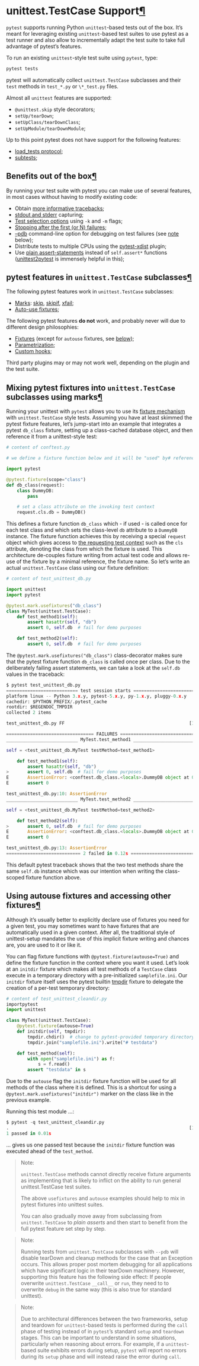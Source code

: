 # unittest.TestCase Support[¶](https://docs.pytest.org/en/latest/unittest.html#unittest-testcase-support "Permalink to this headline")

`pytest` supports running Python `unittest`-based tests out of the box. It’s meant for leveraging existing
`unittest`-based test suites to use pytest as a test runner and also allow to incrementally adapt the test suite to take
full advantage of pytest’s features.

To run an existing `unittest`-style test suite using `pytest`, type:

```python
pytest tests
```

pytest will automatically collect `unittest.TestCase` subclasses and their `test` methods in `test_*.py` or `\*_test.py`
files.

Almost all `unittest` features are supported:

- `@unittest.skip` style decorators;
- `setUp/tearDown`;
- `setUpClass/tearDownClass`;
- `setUpModule/tearDownModule`;

Up to this point pytest does not have support for the following features:

- [load_tests protocol](https://docs.python.org/3/library/unittest.html#load-tests-protocol);
- [subtests](https://docs.python.org/3/library/unittest.html#distinguishing-test-iterations-using-subtests);

## Benefits out of the box[¶](https://docs.pytest.org/en/latest/unittest.html#benefits-out-of-the-box "Permalink to this headline")

By running your test suite with pytest you can make use of several features, in most cases without having to modify
existing code:

- Obtain [more informative tracebacks](https://docs.pytest.org/en/latest/example/reportingdemo.html#tbreportdemo);
- [stdout and stderr](https://docs.pytest.org/en/latest/capture.html#captures) capturing;
- [Test selection options](https://docs.pytest.org/en/latest/usage.html#select-tests) using `-k` and `-m` flags;
- [Stopping after the first (or N) failures](https://docs.pytest.org/en/latest/usage.html#maxfail);
- [–pdb](https://docs.pytest.org/en/latest/usage.html#pdb-option) command-line option for debugging on test failures
  (see [note](https://docs.pytest.org/en/latest/unittest.html#pdb-unittest-note) below);
- Distribute tests to multiple CPUs using the [pytest-xdist](https://pypi.org/project/pytest-xdist/) plugin;
- Use [plain assert-statements](https://docs.pytest.org/en/latest/assert.html#assert) instead of `self.assert*`
  functions ([unittest2pytest](https://pypi.org/project/unittest2pytest/) is immensely helpful in this);

## pytest features in `unittest.TestCase` subclasses[¶](https://docs.pytest.org/en/latest/unittest.html#pytest-features-in-unittest-testcase-subclasses "Permalink to this headline")

The following pytest features work in `unittest.TestCase` subclasses:

- [Marks](https://docs.pytest.org/en/latest/mark.html#mark):
  [skip](https://docs.pytest.org/en/latest/skipping.html#skip),
  [skipif](https://docs.pytest.org/en/latest/skipping.html#skipif),
  [xfail](https://docs.pytest.org/en/latest/skipping.html#xfail);
- [Auto-use fixtures](https://docs.pytest.org/en/latest/unittest.html#mixing-fixtures);

The following pytest features **do not** work, and probably never will due to different design philosophies:

- [Fixtures](https://docs.pytest.org/en/latest/fixture.html#fixture) (except for `autouse` fixtures, see
  [below](https://docs.pytest.org/en/latest/unittest.html#mixing-fixtures));
- [Parametrization](https://docs.pytest.org/en/latest/parametrize.html#parametrize);
- [Custom hooks](https://docs.pytest.org/en/latest/writing_plugins.html#writing-plugins);

Third party plugins may or may not work well, depending on the plugin and the test suite.

## Mixing pytest fixtures into `unittest.TestCase` subclasses using marks[¶](https://docs.pytest.org/en/latest/unittest.html#mixing-pytest-fixtures-into-unittest-testcase-subclasses-using-marks "Permalink to this headline")

Running your unittest with `pytest` allows you to use its
[fixture mechanism](https://docs.pytest.org/en/latest/fixture.html#fixture) with `unittest.TestCase` style tests.
Assuming you have at least skimmed the pytest fixture features, let’s jump-start into an example that integrates a
pytest `db_class` fixture, setting up a class-cached database object, and then reference it from a unittest-style test:

```python
# content of conftest.py

# we define a fixture function below and it will be "used" by# referencing its name from tests

import pytest

@pytest.fixture(scope="class")
def db_class(request):
    class DummyDB:
        pass

    # set a class attribute on the invoking test context
    request.cls.db = DummyDB()
```

This defines a fixture function `db_class` which - if used - is called once for each test class and which sets the
class-level `db` attribute to a `DummyDB` instance. The fixture function achieves this by receiving a special `request`
object which gives access to
[the requesting test context](https://docs.pytest.org/en/latest/fixture.html#request-context) such as the `cls`
attribute, denoting the class from which the fixture is used. This architecture de-couples fixture writing from actual
test code and allows re-use of the fixture by a minimal reference, the fixture name. So let’s write an actual
`unittest.TestCase` class using our fixture definition:

```python
# content of test_unittest_db.py

import unittest
import pytest

@pytest.mark.usefixtures("db_class")
class MyTest(unittest.TestCase):
    def test_method1(self):
        assert hasattr(self, "db")
        assert 0, self.db  # fail for demo purposes

    def test_method2(self):
        assert 0, self.db  # fail for demo purposes
```

The `@pytest.mark.usefixtures("db_class")` class-decorator makes sure that the pytest fixture function `db_class` is
called once per class. Due to the deliberately failing assert statements, we can take a look at the `self.db` values in
the traceback:

```python
$ pytest test_unittest_db.py
=========================== test session starts ============================
platform linux -- Python 3.x.y, pytest-5.x.y, py-1.x.y, pluggy-0.x.y
cachedir: $PYTHON_PREFIX/.pytest_cache
rootdir: $REGENDOC_TMPDIR
collected 2 items

test_unittest_db.py FF                                               [100%]

================================= FAILURES =================================
___________________________ MyTest.test_method1 ____________________________

self = <test_unittest_db.MyTest testMethod=test_method1>

    def test_method1(self):
        assert hasattr(self, "db")
>       assert 0, self.db  # fail for demo purposes
E       AssertionError: <conftest.db_class.<locals>.DummyDB object at 0xdeadbeef>
E       assert 0

test_unittest_db.py:10: AssertionError
___________________________ MyTest.test_method2 ____________________________

self = <test_unittest_db.MyTest testMethod=test_method2>

    def test_method2(self):
>       assert 0, self.db  # fail for demo purposes
E       AssertionError: <conftest.db_class.<locals>.DummyDB object at 0xdeadbeef>
E       assert 0

test_unittest_db.py:13: AssertionError
============================ 2 failed in 0.12s =============================
```

This default pytest traceback shows that the two test methods share the same `self.db` instance which was our intention
when writing the class-scoped fixture function above.

## Using autouse fixtures and accessing other fixtures[¶](https://docs.pytest.org/en/latest/unittest.html#using-autouse-fixtures-and-accessing-other-fixtures "Permalink to this headline")

Although it’s usually better to explicitly declare use of fixtures you need for a given test, you may sometimes want to
have fixtures that are automatically used in a given context. After all, the traditional style of unittest-setup
mandates the use of this implicit fixture writing and chances are, you are used to it or like it.

You can flag fixture functions with `@pytest.fixture(autouse=True)` and define the fixture function in the context where
you want it used. Let’s look at an `initdir` fixture which makes all test methods of a `TestCase` class execute in a
temporary directory with a pre-initialized `samplefile.ini`. Our `initdir` fixture itself uses the pytest builtin
[tmpdir](https://docs.pytest.org/en/latest/tmpdir.html#tmpdir) fixture to delegate the creation of a per-test temporary
directory:

```python
# content of test_unittest_cleandir.py
importpytest
import unittest

class MyTest(unittest.TestCase):
    @pytest.fixture(autouse=True)
    def initdir(self, tmpdir):
        tmpdir.chdir()  # change to pytest-provided temporary directory
        tmpdir.join("samplefile.ini").write("# testdata")

    def test_method(self):
        with open("samplefile.ini") as f:
            s = f.read()
        assert "testdata" in s
```

Due to the `autouse` flag the `initdir` fixture function will be used for all methods of the class where it is defined.
This is a shortcut for using a `@pytest.mark.usefixtures("initdir")` marker on the class like in the previous example.

Running this test module …:

```python
$ pytest -q test_unittest_cleandir.py
.                                                                    [100%]
1 passed in 0.01s
```

… gives us one passed test because the `initdir` fixture function was executed ahead of the `test_method`.

> Note:
>
> `unittest.TestCase` methods cannot directly receive fixture arguments as implementing that is likely to inflict on the
> ability to run general unittest.TestCase test suites.
>
> The above `usefixtures` and `autouse` examples should help to mix in pytest fixtures into unittest suites.
>
> You can also gradually move away from subclassing from `unittest.TestCase` to _plain asserts_ and then start to
> benefit from the full pytest feature set step by step.

> Note:
>
> Running tests from `unittest.TestCase` subclasses with `--pdb` will disable tearDown and cleanup methods for the case
> that an Exception occurs. This allows proper post mortem debugging for all applications which have significant logic
> in their tearDown machinery. However, supporting this feature has the following side effect: If people overwrite
> `unittest.TestCase` `__call__` or `run`, they need to to overwrite `debug` in the same way (this is also true for
> standard unittest).

> Note:
>
> Due to architectural differences between the two frameworks, setup and teardown for `unittest`-based tests is
> performed during the `call` phase of testing instead of in `pytest`’s standard `setup` and `teardown` stages. This can
> be important to understand in some situations, particularly when reasoning about errors. For example, if a
> `unittest`-based suite exhibits errors during setup, `pytest` will report no errors during its `setup` phase and will
> instead raise the error during `call`.
